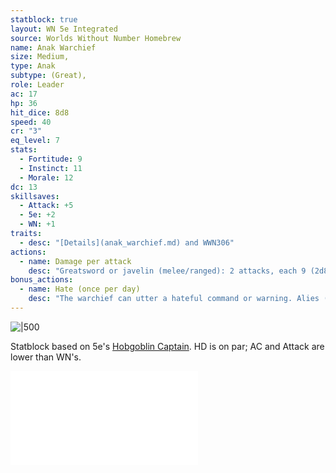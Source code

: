 ```yaml
---
statblock: true
layout: WN 5e Integrated
source: Worlds Without Number Homebrew
name: Anak Warchief
size: Medium,
type: Anak
subtype: (Great),
role: Leader
ac: 17
hp: 36
hit_dice: 8d8
speed: 40
cr: "3"
eq_level: 7
stats:
  - Fortitude: 9
  - Instinct: 11
  - Morale: 12
dc: 13
skillsaves:
  - Attack: +5
  - 5e: +2
  - WN: +1
traits:
  - desc: "[Details](anak_warchief.md) and WWN306"
actions:
  - name: Damage per attack
    desc: "Greatsword or javelin (melee/ranged): 2 attacks, each 9 (2d8)"
bonus_actions:
  - name: Hate (once per day) 
    desc: "The warchief can utter a hateful command or warning. Alies (max 30 ft) rolls with advantage attacks or saving throws for 1 minute. This effect ends if the warchief is incapacitated."
---
```


![|500](https://i.imgur.com/qKOISo8.png)

Statblock based on 5e's [Hobgoblin Captain](https://5e.tools/bestiary.html#hobgoblin%20captain_mm). HD is on par; AC and Attack are lower than WN's.


![Anak](../campaign/context/cultures.md#Anak)